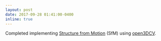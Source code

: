 ```yaml
---
layout: post
date: 2017-09-28 01:41:00-0400
inline: true
---
```


Completed implementing [Structure from Motion]({{site.url}}{{site.baseurl}}/tutorials/sfm/) (SfM) using [open3DCV]({{site.url}}{{site.baseurl}}/open3DCV/).